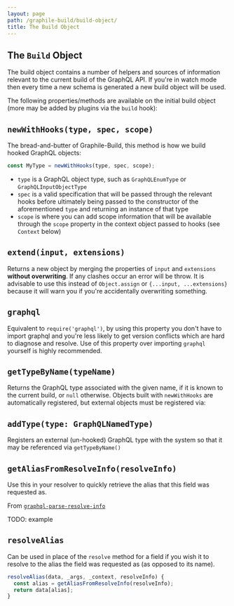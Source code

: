 ```yaml
---
layout: page
path: /graphile-build/build-object/
title: The Build Object
---
```


## The `Build` Object

The build object contains a number of helpers and sources of information
relevant to the current build of the GraphQL API. If you're in watch mode then
every time a new schema is generated a new build object will be used.

The following properties/methods are available on the initial build object
(more may be added by plugins via the `build` hook):

## `newWithHooks(type, spec, scope)`

The bread-and-butter of Graphile-Build, this method is how we build hooked GraphQL objects:

```js
const MyType = newWithHooks(type, spec, scope);
```

* `type` is a GraphQL object type, such as `GraphQLEnumType` or `GraphQLInputObjectType`
* `spec` is a valid specification that will be passed through the relevant
  hooks before ultimately being passed to the constructor of the aforementioned
  `type` and returning an instance of that type
* `scope` is where you can add scope information that will be available through
  the `scope` property in the context object passed to hooks (see `Context`
  below)

## `extend(input, extensions)`

Returns a new object by merging the properties of `input` and `extensions`
**without overwriting**. If any clashes occur an error will be throw. It is
advisable to use this instead of `Object.assign` or `{...input, ...extensions}`
because it will warn you if you're accidentally overwriting something.

## `graphql`

Equivalent to `require('graphql')`, by using this property you don't have to
import graphql and you're less likely to get version conflicts which are hard
to diagnose and resolve. Use of this property over importing `graphql` yourself
is highly recommended.

## `getTypeByName(typeName)`

Returns the GraphQL type associated with the given name, if it is known to the
current build, or `null` otherwise. Objects built with `newWithHooks` are
automatically registered, but external objects must be registered via:

## `addType(type: GraphQLNamedType)`

Registers an external (un-hooked) GraphQL type with the system so that it may
be referenced via `getTypeByName()`

## `getAliasFromResolveInfo(resolveInfo)`

Use this in your resolver to quickly retrieve the alias that this field was
requested as.

From [`graphql-parse-resolve-info`](https://github.com/graphile/graphile-build/tree/master/packages/graphql-parse-resolve-info#getaliasfromresolveinforesolveinfo)

TODO: example

## `resolveAlias`

Can be used in place of the `resolve` method for a field if you wish it to resolve to the alias the field was requested as (as opposed to its name).

```js
resolveAlias(data, _args, _context, resolveInfo) {
  const alias = getAliasFromResolveInfo(resolveInfo);
  return data[alias];
}
```
